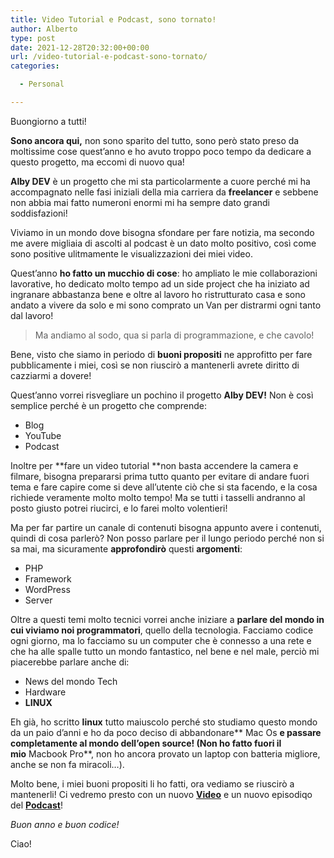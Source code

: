 ```yaml
---
title: Video Tutorial e Podcast, sono tornato!
author: Alberto
type: post
date: 2021-12-28T20:32:00+00:00
url: /video-tutorial-e-podcast-sono-tornato/
categories:

  - Personal

---
```

Buongiorno a tutti!

**Sono ancora qui,**&nbsp;non sono sparito del tutto, sono però stato preso da moltissime cose quest&#8217;anno e ho avuto troppo poco tempo da dedicare a questo progetto, ma eccomi di nuovo qua!

**Alby DEV**&nbsp;è un progetto che mi sta particolarmente a cuore perché mi ha accompagnato nelle fasi iniziali della mia carriera da&nbsp;**freelancer**&nbsp;e sebbene non abbia mai fatto numeroni enormi mi ha sempre dato grandi soddisfazioni!

Viviamo in un mondo dove bisogna sfondare per fare notizia, ma secondo me avere migliaia di ascolti al podcast è un dato molto positivo, così come sono positive&nbsp;ulitmamente le visualizzazioni dei miei video.

Quest&#8217;anno&nbsp;**ho fatto un mucchio di cose**:&nbsp;ho ampliato le mie collaborazioni lavorative, ho dedicato molto tempo ad un side project che ha iniziato ad ingranare abbastanza bene e oltre al lavoro ho ristrutturato casa e sono andato a vivere da solo e mi sono comprato un Van per distrarmi ogni tanto dal lavoro!

<blockquote class="wp-block-quote">
  <p>
    Ma andiamo al sodo, qua si parla di programmazione, e che cavolo!
  </p>
</blockquote>

Bene, visto che siamo in periodo di&nbsp;**buoni propositi**&nbsp;ne approfitto per fare pubblicamente i miei, così se non riuscirò a mantenerli avrete diritto di cazziarmi a dovere!

Quest&#8217;anno vorrei risvegliare un pochino il progetto&nbsp;**Alby DEV!**&nbsp;Non è così semplice perché è un progetto che comprende:

  * Blog
  * YouTube
  * Podcast

Inoltre per&nbsp;**fare un video tutorial&nbsp;**non basta accendere la camera e filmare, bisogna prepararsi prima tutto quanto per evitare di andare fuori tema e fare capire come si deve all&#8217;utente ciò che si sta facendo, e la cosa richiede veramente molto molto tempo! Ma se tutti i tasselli andranno al posto giusto potrei riucirci, e lo farei molto volentieri!

Ma per far partire un canale di contenuti bisogna appunto avere i contenuti, quindi di cosa parlerò? Non posso parlare per il lungo periodo perché non si sa mai, ma sicuramente&nbsp;**approfondirò**&nbsp;questi&nbsp;**argomenti**:

  * PHP
  * Framework
  * WordPress
  * Server

Oltre a questi temi molto tecnici vorrei anche iniziare a&nbsp;**parlare del mondo in cui viviamo noi programmatori**, quello della tecnologia. Facciamo codice ogni giorno, ma lo facciamo su un computer che è connesso a una rete e che ha alle spalle tutto un mondo fantastico, nel bene e nel male, perciò mi piacerebbe parlare anche di:

  * News del mondo Tech
  * Hardware
  * **LINUX**

Eh già, ho scritto&nbsp;**linux**&nbsp;tutto maiuscolo perché sto studiamo questo mondo da un paio d&#8217;anni e ho da poco deciso di abbandonare**&nbsp;Mac Os&nbsp;**e passare completamente al mondo dell&#8217;open source! (Non ho fatto fuori il mio**&nbsp;Macbook Pro**, non ho ancora provato un laptop con batteria migliore, anche se non fa miracoli&#8230;).

Molto bene, i miei buoni propositi li ho fatti, ora vediamo se riuscirò a mantenerli! Ci vedremo presto con un nuovo&nbsp;<a href="https://www.youtube.com/channel/UCIQ-OOUIMnW5M_B3dGF65yg" target="_blank" rel="noreferrer noopener"><strong>Video</strong></a>&nbsp;e un nuovo episodiqo del&nbsp;<a href="https://open.spotify.com/show/546eUw3PsRI1HUGbBUeghC" target="_blank" rel="noreferrer noopener"><strong>Podcast</strong></a>!

_Buon anno e buon codice!_

Ciao!